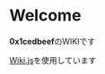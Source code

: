<!-- TITLE: Home -->
<!-- SUBTITLE: ホーム画面 -->

# Welcome

**0x1cedbeef**のWIKIです

[Wiki.js](https://wiki.js.org/)を使用しています